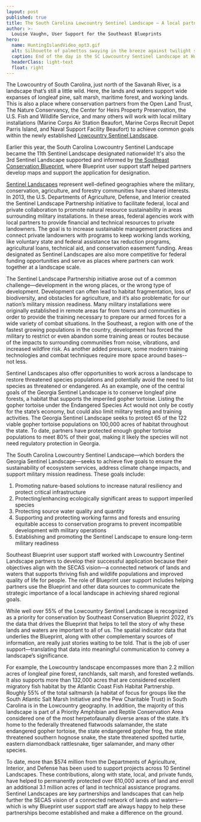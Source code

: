 ```yaml
---
layout: post
published: true
title: The South Carolina Lowcountry Sentinel Landscape – A local partnership supporting a regional conservation vision
author: >-
  Louise Vaughn, User Support for the Southeast Blueprints
hero:
  name: HuntingIslandVideo_opt3.gif
  alt: Silhouette of palmettos swaying in the breeze against twilight sky.
  caption: End of the day in the SC Lowcountry Sentinel Landscape at Hunting Island. Photo by Jean Gray Mohs.
  headerClass: light-text
  float: right
---
```

The Lowcountry of South Carolina, just north of the Savanah River, is a landscape that’s still a little wild. Here, the lands and waters support wide expanses of longleaf pine, salt marsh, maritime forest, and working lands. This is also a place where conservation partners from the Open Land Trust, The Nature Conservancy, the Center for Heirs Property Preservation, the U.S. Fish and Wildlife Service, and many others will work with local military installations (Marine Corps Air Station Beaufort, Marine Corps Recruit Depot Parris Island, and Naval Support Facility Beaufort) to achieve common goals within the newly established [Lowcountry Sentinel Landscape](https://sentinellandscapes.org/landscapes/south-carolina-lowcountry/).

Earlier this year, the South Carolina Lowcountry Sentinel Landscape became the 11th Sentinel Landscape designated nationwide! It's also the 3rd Sentinel Landscape supported and informed by [the Southeast Conservation Blueprint](https://secassoutheast.org/blueprint), where Blueprint user support staff helped partners develop maps and support the application for designation.<!--more-->

[Sentinel Landscapes](https://sentinellandscapes.org/) represent well-defined geographies where the military, conservation, agriculture, and forestry communities have shared interests. In 2013, the U.S. Departments of Agriculture, Defense, and Interior created the Sentinel Landscape Partnership initiative to facilitate federal, local and private collaboration to promote natural resource sustainability in areas surrounding military installations. In these areas, federal agencies work with local partners to provide financial and technical resources to private landowners. The goal is to increase sustainable management practices and connect private landowners with programs to keep working lands working, like voluntary state and federal assistance tax reduction programs, agricultural loans, technical aid, and conservation easement funding. Areas designated as Sentinel Landscapes are also more competitive for federal funding opportunities and serve as places where partners can work together at a landscape scale. 

The Sentinel Landscape Partnership initiative arose out of a common challenge—development in the wrong places, or the wrong type of development. Development can often lead to habitat fragmentation, loss of biodiversity, and obstacles for agriculture, and it’s also problematic for our nation’s military mission readiness. Many military installations were originally established in remote areas far from towns and communities in order to provide the training necessary to prepare our armed forces for a wide variety of combat situations. In the Southeast, a region with one of the fastest growing populations in the country, development has forced the military to restrict or even abandon some training areas or routes because of the impacts to surrounding communities from noise, vibrations, and increased wildfire risk. As another added pressure, some modern training technologies and combat techniques require more space around bases--not less.

Sentinel Landscapes also offer opportunities to work across a landscape to restore threatened species populations and potentially avoid the need to list species as threatened or endangered. As an example, one of the central goals of the Georgia Sentinel Landscape is to conserve longleaf pine forests, a habitat that supports the imperiled gopher tortoise. Listing the gopher tortoise under the Endangered Species Act would not only be costly for the state’s economy, but could also limit military testing and training activities. The Georgia Sentinel Landscape seeks to protect 65 of the 122 viable gopher tortoise populations on 100,000 acres of habitat throughout the state. To date, partners have protected enough gopher tortoise populations to meet 80% of their goal, making it likely the species will not need regulatory protection in Georgia. 

The South Carolina Lowcountry Sentinel Landscape—which borders the Georgia Sentinel Landscape—seeks to achieve five goals to ensure the sustainability of ecosystem services, address climate change impacts, and support military mission readiness. These goals include:

1.	Promoting nature-based solutions to increase natural resiliency and protect critical infrastructure
2.	Protecting/enhancing ecologically significant areas to support imperiled species
3.	Protecting source water quality and quantity
4.	Supporting and protecting working farms and forests and ensuring equitable access to conservation programs to prevent incompatible development with military operations
5.	Establishing and promoting the Sentinel Landscape to ensure long-term military readiness

Southeast Blueprint user support staff worked with Lowcountry Sentinel Landscape partners to develop their successful application because their objectives align with the SECAS vision—a connected network of lands and waters that supports thriving fish and wildlife populations and improved quality of life for people. The role of Blueprint user support includes helping partners use the Blueprint and other data sources to communicate the strategic importance of a local landscape in achieving shared regional goals.

While well over 55% of the Lowcountry Sentinel Landscape is recognized as a priority for conservation by Southeast Conservation Blueprint 2022, it’s the data that drives the Blueprint that helps to tell the story of why these lands and waters are important to all of us. The spatial indicator data that underlies the Blueprint, along with other complementary sources of information, are really just stories waiting to be told. That is the job of user support—translating that data into meaningful communication to convey a landscape’s significance.

For example, the Lowcountry landscape encompasses more than 2.2 million acres of longleaf pine forest, ranchlands, salt marsh, and forested wetlands. It also supports more than 132,000 acres that are considered excellent migratory fish habitat by the Atlantic Coast Fish Habitat Partnership. Roughly 55% of the total saltmarsh (a habitat of focus for groups like the South Atlantic Salt Marsh Initiative and the Pew Charitable Trust) in South Carolina is in the Lowcountry geography. In addition, the majority of this landscape is part of a Priority Amphibian and Reptile Conservation Area considered one of the most herpetofaunally diverse areas of the state. It’s home to the federally threatened flatwoods salamander, the state endangered gopher tortoise, the state endangered gopher frog, the state threatened southern hognose snake, the state threatened spotted turtle, eastern diamondback rattlesnake, tiger salamander, and many other species. 

To date, more than $574 million from the Departments of Agriculture, Interior, and Defense has been used to support projects across 10 Sentinel Landscapes. These contributions, along with state, local, and private funds, have helped to permanently protected over 610,000 acres of land and enroll an additional 3.1 million acres of land in technical assistance programs. Sentinel Landscapes are key partnerships and landscapes that can help further the SECAS vision of a connected network of lands and waters—which is why Blueprint user support staff are always happy to help these partnerships become established and make a difference on the ground. 
